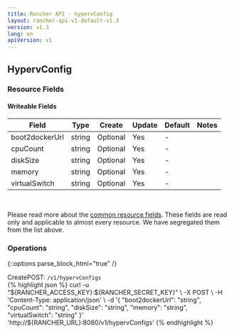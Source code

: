 ```yaml
---
title: Rancher API - hypervConfig
layout: rancher-api-v1-default-v1.3
version: v1.3
lang: en
apiVersion: v1
---
```


## HypervConfig



### Resource Fields

#### Writeable Fields

Field | Type | Create | Update | Default | Notes
---|---|---|---|---|---
boot2dockerUrl | string | Optional | Yes | - | 
cpuCount | string | Optional | Yes | - | 
diskSize | string | Optional | Yes | - | 
memory | string | Optional | Yes | - | 
virtualSwitch | string | Optional | Yes | - | 



<br>

Please read more about the [common resource fields]({{site.baseurl}}/rancher/{{page.version}}/{{page.lang}}/api/{{page.apiVersion}}/common/). These fields are read only and applicable to almost every resource. We have segregated them from the list above.

### Operations
{::options parse_block_html="true" /}
<a id="create"></a>
<div class="action"><span class="header">Create<span class="headerright">POST:  <code>/v1/hypervConfigs</code></span></span>
<div class="action-contents"> {% highlight json %}
curl -u "${RANCHER_ACCESS_KEY}:${RANCHER_SECRET_KEY}" \
-X POST \
-H 'Content-Type: application/json' \
-d '{
	"boot2dockerUrl": "string",
	"cpuCount": "string",
	"diskSize": "string",
	"memory": "string",
	"virtualSwitch": "string"
}' 'http://${RANCHER_URL}:8080/v1/hypervConfigs'
{% endhighlight %}
</div></div>



